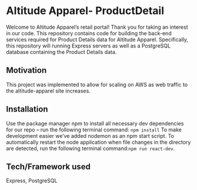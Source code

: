 # Altitude Apparel- ProductDetail

Welcome to Altitude Apparel’s retail portal! Thank you for taking an interest in our code. This repository contains code for building the back-end services required for Product Details data for Altitude Apparel. Specifically, this repository will running Express servers as well as a PostgreSQL database containing the Product Details data.

## Motivation

This project was implemented to allow for scaling on AWS as web traffic to the altitude-apparel site increases.

## Installation

Use the package manager npm to install all necessary dev dependencies for our repo – run the following terminal command: `npm install`
To make development easier we’ve added nodemon as an npm start script. To automatically restart the node application when file changes in the directory are detected, run the following terminal command:`npm run react-dev`.

## Tech/Framework used

Express, PostgreSQL
